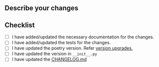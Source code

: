 ## Describe your changes


## Checklist
- [ ] I have added/updated the necessary documentation for the changes.
- [ ] I have added/updated the tests for the changes.
- [ ] I have updated the poetry version. Refer [version upgrades.](https://python-poetry.org/docs/cli/#version)
- [ ] I have updated the version in `__init__.py`
- [ ] I have updated the [CHANGELOG.md](https://github.com/cognitedata/cdffs/blob/main/CHANGELOG.md)
